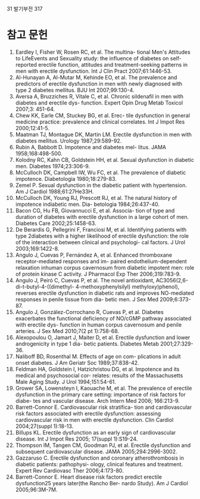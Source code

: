 31 발기부전
<PAGE>317

# 참고 문헌
1. Eardley I, Fisher W, Rosen RC, et al. The multina- tional Men's Attitudes to LifeEvents and Sexuality study: the influence of diabetes on self-reported erectile function, attitudes and treatment-seeking patterns in men with erectile dysfunction. Int J Clin Pract 2007;61:1446-53.
2. Al-Hunayan A, Al-Mutar M, Kehinde EO, et al. The prevalence and predictors of erectile dysfunction in men with newly diagnosed with type 2 diabetes mellitus. BJU Int 2007;99:130-4.
3. Aversa A, Bruzziches R, Vitale C, et al. Chronic sildenafil in men with diabetes and erectile dys- function. Expert Opin Drug Metab Toxicol 2007;3: 451-64.
4. Chew KK, Earle CM, Stuckey BG, et al. Erec- tile dysfunction in general medicine practice: prevalence and clinical correlates. Int J Impot Res 2000;12:41-5.
5. Maatman TJ, Montague DK, Martin LM. Erectile dysfunction in men with diabetes mellitus. Urology 1987;29:589-92.
6. Rubin A, Babbott D. Impotence and diabetes mel- litus. JAMA 1958;168:498-500.
7. Kolodny RC, Kahn CB, Goldstein HH, et al. Sexual dysfunction in diabetic men. Diabetes 1974;23:306-9.
8. McCulloch DK, Campbell IW, Wu FC, et al. The prevalence of diabetic impotence. Diabetologia 1980;18:279-83.
9. Zemel P. Sexual dysfunction in the diabetic patient with hypertension. Am J Cardiol 1988;61:27He33H.
10. McCulloch DK, Young RJ, Prescott RJ, et al. The natural history of impotence indíabetic men. Dia- betologia 1984;26:437-40.
11. Bacon CG, Hu FB, Giovannucci E, et al. Associa- tion of type and duration of diabetes with erectile dysfunction in a large cohort of men. Diabetes Care 2002;25:1458-63.
12. De Berardis G, Pellegrini F, Franciosi M, et al. Identifying patients with type 2diabetes with a higher likelihood of erectile dysfunction: the role of the interaction between clinical and psychologi- cal factors. J Urol 2003;169:1422-8.
13. Angulo J, Cuevas P, Fernández A, et al. Enhanced thromboxane receptor-mediated responses and im- paired endothelium-dependent relaxation inhuman corpus cavernosum from diabetic impotent men:
role of protein kinase C activity. J Pharmacol Exp Ther 2006;319:783-9.
14. Angulo J, Peiró C, Cuevas P, et al. The novel antioxidant, AC3056(2,6-di-t-butyl-4-((dimethyl- 4-methoxyphenylsilyl) methyloxy)phenol), reverses erectile dysfunction in diabetic rats and improves NO-mediated responses in penile tissue from dia- betic men. J Sex Med 2009;6:373-87.
15. Angulo J, González-Corrochano R, Cuevas P, et al. Diabetes exacerbates the functional deficiency of NO/cGMP pathway associated with erectile dys- function in human corpus cavernosum and penile arteries. J Sex Med 2010;7(2 pt 1):758-68.
16. Alexopoulou O, Jamart J, Maiter D, et al. Erectile dysfunction and lower androgenicity in type 1 dia- betic patients. Diabetes Metab 2001;27:329-36.
17. Naliboff BD, Rosenthal M. Effects of age on com- plications in adult onset diabetes. J Am Geriatr Soc 1989;37:838-42.
18. Feldman HA, Goldstein I, Hatzichristou DG, et al. Impotence and its medical and psychosocial cor- relates: results of the Massachusetts Male Aging Study. J Urol 1994;151:54-61.
19. Grower SA, Lowensteyn I, Kaouache M, et al. The prevalence of erectile dysfunction in the primary care setting: importance of risk factors for diabe- tes and vascular disease. Arch Intern Med 2006; 166:213-9.
20. Barrett-Connor E. Cardiovascular risk stratifica- tion and cardiovascular risk factors associated with erectile dysfunction: assessing cardiovascular risk in men with erectile dysfunction. Clin Cardiol 2004;27(suppl 1):18-13.
21. Billups KL. Erectile dysfunction as an early sign of cardiovascular disease. Int J Impot Res 2005; 17(suppl 1):S19-24.
22. Thompson IM, Tangen CM, Goodman PJ, et al. Erectile dysfunction and subsequent cardiovascular disease. JAMA 2005;294:2996-3002.
23. Gazzaruso C. Erectile dysfunction and coronary atherothrombosis in diabetic patients: pathophysi- ology, clinical features and treatment. Expert Rev Cardiovasc Ther 2006;4:173-80.
24. Barrett-Connor E. Heart disease risk factors predict erectile dysfunction25 years later(the Rancho Ber- nardo Study). Am J Cardiol 2005;96:3M-7M.